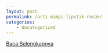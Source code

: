 ```yaml
---
layout: post
permalink: /arti-mimpi-lipstik-rusak/
categories:
    - Uncategorized
---
```


[Baca Selengkapnya](/06)